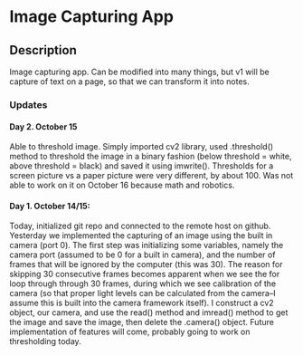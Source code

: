# Image Capturing App

## Description
Image capturing app. Can be modified into many things, but v1 will be capture of text on a page, so that we can transform it into notes.

### Updates

#### Day 2. October 15
Able to threshold image. Simply imported cv2 library, used .threshold() method to threshold the image in a binary fashion (below threshold = white, above threshold = black) and saved it using imwrite(). Thresholds for a screen picture vs a paper picture were very different, by about 100. Was not able to work on it on October 16 because math and robotics. 

#### Day 1. October 14/15:
Today, initialized git repo and connected to the remote host on github. Yesterday we implemented the capturing of an image using the built in camera (port 0). The first step was initializing some variables, namely the camera port (assumed to be 0 for a built in camera), and the number of frames that will be ignored by the computer (this was 30). The reason for skipping 30 consecutive frames becomes apparent when we see the for loop through through 30 frames, during which we see calibration of the camera (so that proper light levels can be calculated from the camera–I assume this is built into the camera framework itself). I construct a cv2 object, our camera, and use the read() method and imread() method to get the image and save the image, then delete the .camera() object. Future implementation of features will come, probably going to work on thresholding today. 
